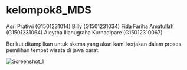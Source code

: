 # kelompok8_MDS
 Asri Pratiwi (G1501231014)
 Billy (G1501231034)
 Fida Fariha Amatullah (G1501231064)
 Aleytha Illanugraha Kurnadipare (G15012310067)

Berikut ditampilkan untuk skema yang akan kami kerjakan dalam proses pemilihan tempat wisata di jawa barat:

![Screenshot_1](https://github.com/fidafarihaa/kelompok8_MDS/assets/142286392/b3445312-8362-4077-8dd7-382ca11b421f)

